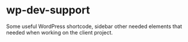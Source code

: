 # wp-dev-support
Some useful WordPress shortcode, sidebar other needed elements that needed when working on the client project.
